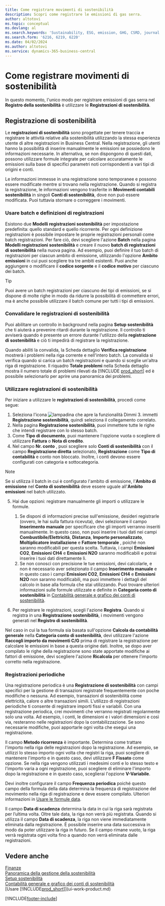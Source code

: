 ```yaml
---
title: Come registrare movimenti di sostenibilità
description: Scopri come registrare le emissioni di gas serra.
author: altotovi
ms.topic: conceptual
ms.devlang: al
ms.search.keywords: 'Sustainability, ESG, emission, GHG, CSRD, journal'
ms.search.form: '6216, 6219, 6220'
ms.date: 04/02/2024
ms.author: altotovi
ms.service: dynamics-365-business-central
---
```


# Come registrare movimenti di sostenibilità  

In questo momento, l'unico modo per registrare emissioni di gas serra nel **Registro della sostenibilità** è utilizzare le **Registrazioni di sostenibilità**.   

## Registrazione di sostenibilità  

Le **registrazioni di sostenibilità** sono progettate per tenere traccia e registrare le attività relative alla sostenibilità utilizzando la stessa esperienza utente di altre registrazioni in Business Central. Nella registrazione, gli utenti hanno la possibilità di inserire manualmente le emissioni se possiedono le informazioni necessarie. In alternativa, se non dispongono di questi dati, possono utilizzare formule integrate per calcolare accuratamente le emissioni sulla base di specifici parametri noti corrispondenti a vari tipi di origini e conti. 

Le informazioni immesse in una registrazione sono temporanee e possono essere modificate mentre si trovano nella registrazione. Quando si registra la registrazione, le informazioni vengono trasferite in **Movimenti contabili sostenibilità** in singoli **Conti di sostenibilità**, dove non può essere modificata. Puoi tuttavia stornare o correggere i movimenti.  

### Usare batch e definizioni di registrazioni 

Esistono due **Modelli registrazioni sostenibilità** per impostazione predefinita: quello standard e quello ricorrente. Per ogni definizione registrazioni è possibile impostare le proprie registrazioni personali come batch registrazioni. Per fare ciò, devi scegliere l'azione **Batch** nella pagina **Modelli registrazioni sostenibilità** e creare il nuovo **batch di registrazioni di sostenibilità** nella nuova pagina. Ad esempio, puoi definire il tuo batch di registrazioni per ciascun ambito di emissione, utilizzando l'opzione **Ambito emissioni** in cui puoi scegliere tra tre ambiti esistenti. Puoi anche aggiungere o modificare il **codice sorgente** e il **codice motivo** per ciascuno dei batch. 

>[!TIP]
>Puoi avere un batch registrazioni per ciascuno dei tipi di emissioni, se si dispone di molte righe in modo da ridurre la possibilità di commettere errori, ma è anche possibile utilizzare il batch comune per tutti i tipi di emissioni.   

### Convalidare le registrazioni di sostenibilità 

Puoi abilitare un controllo in background nella pagina **Setup sostenibilità** che ti aiuterà a prevenire ritardi durante la registrazione. Il controllo ti avviserà quando è presente un errore durante l'utilizzo della **registrazione di sostenibilità** e ciò ti impedirà di registrare la registrazione.  

Quando abiliti la convalida, la Scheda dettaglio **Verifica registrazione** mostrerà i problemi nella riga corrente e nell'intero batch. La convalida si verifica quando si carica un batch registrazioni e quando si sceglie un'altra riga di registrazione. Il riquadro **Totale problemi** nella Scheda dettaglio mostra il numero totale di problemi rilevati da [!INCLUDE [prod_short](includes/prod_short.md)] ed è possibile selezionarlo per aprire una panoramica dei problemi. 

### Utilizzare registrazioni di sostenibilità 

Per iniziare a utilizzare le **registrazioni di sostenibilità**, procedi come segue:   

1. Seleziona l'icona ![lampadina che apre la funzionalità Dimmi 3.](media/ui-search/search_small.png "Dimmi cosa vuoi fare") immetti **Registrazione sostenibilità**, quindi seleziona il collegamento correlato. 
2. Nella pagina **Registrazione sostenibilità**, puoi immettere tutte le righe che intendi registrare con lo stesso batch.  
3. Come **Tipo di documento**, puoi mantenere l'opzione vuota o scegliere di utilizzare **Fattura** o **Nota di credito**.  
4. Nel campo **Nr. conto** , puoi scegliere solo **Conti di sostenibilità** con il campo **Registrazione diretta** selezionato, **Registrazione** come **Tipo di contabilità** e conto non bloccato. Inoltre, i conti devono essere configurati con categoria e sottocategoria.  

>[!NOTE]
>Se si utilizza il batch in cui è configurato l'ambito di emissione, l'**Ambito di emissione** nel **Conto di sostenibilità** deve essere uguale all'**Ambito emissioni** nel batch utilizzato.  

5. Hai due opzioni: registrare manualmente gli importi o utilizzare le formule.   

    1. Se disponi di informazioni precise sull'emissione, desideri registrarle (ovvero, le hai sulla fattura ricevuta), devi selezionare il campo **Inserimento manuale** per specificare che gli importi verranno inseriti manualmente. In questo caso, non puoi inserire i tuoi dati nei campi **Combustibile/Elettricità**, **Distanza**, **Importo personalizzato**, **Moltiplicatore installazione** e **Fattore temporale** , poiché non saranno modificabili per questa scelta. Tuttavia, i campi **Emissioni CO2**, **Emissioni CH4** e **Emissioni N2O** saranno modificabili e potrai inserire i tuoi dati direttamente lì. 
    2. Se non conosci con precisione le tue emissioni, devi calcolarle, e non è necessario aver selezionato il campo **Inserimento manuale** e in questo caso i campi **Emissioni CO2**, **Emissioni CH4** e **Emissioni N2O** non saranno modificabili, ma puoi immettere i dettagli del calcolo in base alla formula che stai utilizzando. Puoi trovare ulteriori informazioni sulle formule utilizzate e definite in **Categoria conto di sostenibilità** in [Contabilità generale e grafico dei conti di sostenibilità](finance-sustainability-accounts-ledger.md#account-categories).
    
7. Per registrare le registrazioni, scegli l'azione **Registra**. Quando si registra in una **Registrazione sostenibilità**, i movimenti vengono generati nel **Registro di sostenibilità**. 

Nel caso in cui la tua formula sia basata sull'opzione **Calcola da contabilità generale** nella **Categoria conto di sostenibilità**, devi utilizzare l'azione **Raccogli importo da movimenti C/G** prima di registrare la registrazione per calcolare le emissioni in base a questa origine dati. Inoltre, se dopo aver compilato le righe della registrazione sono state apportate modifiche ai fattori di emissione, devi scegliere l'azione **Ricalcola** per ottenere l'importo corretto nella registrazione.  

### Registrazioni periodiche 

Una registrazione periodica è una **Registrazione di sostenibilità** con campi specifici per la gestione di transazioni registrate frequentemente con poche modifiche o nessuna. Ad esempio, transazioni di sostenibilità come elettricità, calore o altre transazioni simili. L'utilizzo di registrazioni periodiche ti consente di registrare importi fissi e variabili. Con una registrazione periodica, crei movimenti che verranno registrati regolarmente solo una volta. Ad esempio, i conti, le dimensioni e i valori dimensioni e così via, resteranno nelle registrazioni dopo la contabilizzazione. Se sono necessarie modifiche, puoi apportarle ogni volta che esegui una registrazione. 

Il campo **Metodo ricorrenza** è importante. Determina come trattare l'importo nella riga delle registrazioni dopo la registrazione. Ad esempio, se utilizzi lo stesso importo ogni volta che registri la riga, puoi scegliere di mantenere l'importo e in questo caso, devi utilizzare **F Fissato** come opzione. Se nella riga vengono utilizzati i medesimi conti e lo stesso testo e l'importo varia a ogni registrazione, puoi scegliere di eliminare l'importo dopo la registrazione e in questo caso, sceglierai l'opzione **V-Variabile**. 

Devi inoltre configurare il campo **Frequenza periodica** poiché questo campo della formula della data determina la frequenza di registrazione del movimento nella riga di registrazione e deve essere compilato. Ulteriori informazioni in [Usare le formule data](ui-enter-date-ranges.md#use-date-formulas).  

Il campo **Data di scadenza** determina la data in cui la riga sarà registrata per l’ultima volta. Oltre tale data, la riga non verrà più registrata. Quando si utilizza il campo **Data di scadenza**, la riga non viene immediatamente eliminata dalla registrazione. È possibile inserire una data successiva in modo da poter utilizzare la riga in futuro. Se il campo rimane vuoto, la riga verrà registrata ogni volta fino a quando non verrà eliminata dalle registrazioni.  

## Vedere anche  
[Finanze](finance.md)    
[Panoramica della gestione della sostenibilità](finance-manage-sustainability.md)   
[Setup sostenibilità](finance-sustainability-setup.md)   
[Contabilità generale e grafico dei conti di sostenibilità](finance-sustainability-accounts-ledger.md)   
[Usare [!INCLUDE[prod_short](includes/prod_short.md)]](ui-work-product.md)   

[!INCLUDE[footer-include](includes/footer-banner.md)]

